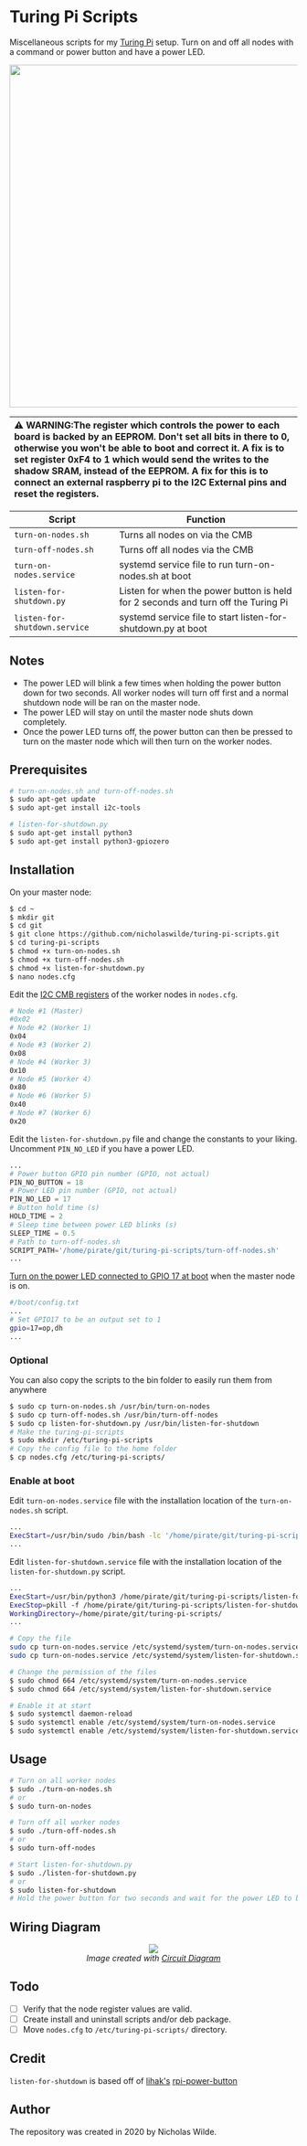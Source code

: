 # Turing Pi Scripts
Miscellaneous scripts for my [Turing Pi](https://turingpi.com/) setup. Turn on and off all nodes with a command or power button and have a power LED.

<p align="center"><img src="https://github.com/nicholaswilde/turing-pi-scripts/raw/develop/images/turing-pi.jpg" width="600"></p>

| :warning: **WARNING**:The register which controls the power to each board is backed by an EEPROM. Don't set all bits in there to 0, otherwise you won't be able to boot and correct it. A fix is to set register 0xF4 to 1 which would send the writes to the shadow SRAM, instead of the EEPROM. A fix for this is to connect an external raspberry pi to the I2C External pins and reset the registers. |
| :-- |

| Script | Function |
| --- | --- |
| `turn-on-nodes.sh` | Turns all nodes on via the CMB |
| `turn-off-nodes.sh` | Turns off all nodes via the CMB |
| `turn-on-nodes.service` | systemd service file to run turn-on-nodes.sh at boot |
| `listen-for-shutdown.py` | Listen for when the power button is held for 2 seconds and turn off the Turing Pi |
| `listen-for-shutdown.service` | systemd service file to start listen-for-shutdown.py at boot |

## Notes
- The power LED will blink a few times when holding the power button down for two seconds. All worker nodes will turn off first and a normal shutdown node will be ran on the master node.
- The power LED will stay on until the master node shuts down completely. 
- Once the power LED turns off, the power button can then be pressed to turn on the master node which will then turn on the worker nodes.

## Prerequisites
```bash
# turn-on-nodes.sh and turn-off-nodes.sh
$ sudo apt-get update
$ sudo apt-get install i2c-tools

# listen-for-shutdown.py
$ sudo apt-get install python3
$ sudo apt-get install python3-gpiozero
```

## Installation
On your master node:
```bash
$ cd ~
$ mkdir git
$ cd git
$ git clone https://github.com/nicholaswilde/turing-pi-scripts.git
$ cd turing-pi-scripts
$ chmod +x turn-on-nodes.sh
$ chmod +x turn-off-nodes.sh
$ chmod +x listen-for-shutdown.py
$ nano nodes.cfg
```
Edit the [I2C CMB registers](https://docs.turingpi.com/turing_pi/children/i2c_cluster_bus/#power-management) of the worker nodes in `nodes.cfg`.
```bash
# Node #1 (Master)
#0x02
# Node #2 (Worker 1)
0x04
# Node #3 (Worker 2)
0x08
# Node #4 (Worker 3)
0x10
# Node #5 (Worker 4)
0x80
# Node #6 (Worker 5)
0x40
# Node #7 (Worker 6)
0x20
```

Edit the `listen-for-shutdown.py` file and change the constants to your liking. Uncomment `PIN_NO_LED` if you have a power LED.
```python
...
# Power button GPIO pin number (GPIO, not actual)
PIN_NO_BUTTON = 18
# Power LED pin number (GPIO, not actual)
PIN_NO_LED = 17
# Button hold time (s)
HOLD_TIME = 2
# Sleep time between power LED blinks (s)
SLEEP_TIME = 0.5
# Path to turn-off-nodes.sh
SCRIPT_PATH='/home/pirate/git/turing-pi-scripts/turn-off-nodes.sh'
...
```
[Turn on the power LED connected to GPIO 17 at boot](https://www.raspberrypi.org/documentation/configuration/config-txt/gpio.md) when the master node is on.

```bash
#/boot/config.txt
...
# Set GPIO17 to be an output set to 1
gpio=17=op,dh
...
```

### Optional
You can also copy the scripts to the bin folder to easily run them from anywhere
```bash
$ sudo cp turn-on-nodes.sh /usr/bin/turn-on-nodes
$ sudo cp turn-off-nodes.sh /usr/bin/turn-off-nodes
$ sudo cp listen-for-shutdown.py /usr/bin/listen-for-shutdown
# Make the turing-pi-scripts
$ sudo mkdir /etc/turing-pi-scripts
# Copy the config file to the home folder
$ cp nodes.cfg /etc/turing-pi-scripts/
```

### Enable at boot
Edit `turn-on-nodes.service` file with the installation location of the `turn-on-nodes.sh` script.
```bash
...
ExecStart=/usr/bin/sudo /bin/bash -lc '/home/pirate/git/turing-pi-scripts/turn-on-nodes.sh'
...
```
Edit `listen-for-shutdown.service` file with the installation location of the `listen-for-shutdown.py` script.
```bash
...
ExecStart=/usr/bin/python3 /home/pirate/git/turing-pi-scripts/listen-for-shutdown.py
ExecStop=pkill -f /home/pirate/git/turing-pi-scripts/listen-for-shutdown.py
WorkingDirectory=/home/pirate/git/turing-pi-scripts/
...
```
```bash
# Copy the file
sudo cp turn-on-nodes.service /etc/systemd/system/turn-on-nodes.service
sudo cp turn-on-nodes.service /etc/systemd/system/listen-for-shutdown.service

# Change the permission of the files
$ sudo chmod 664 /etc/systemd/system/turn-on-nodes.service
$ sudo chmod 664 /etc/systemd/system/listen-for-shutdown.service

# Enable it at start
$ sudo systemctl daemon-reload
$ sudo systemctl enable /etc/systemd/system/turn-on-nodes.service
$ sudo systemctl enable /etc/systemd/system/listen-for-shutdown.service
```

## Usage
```bash
# Turn on all worker nodes
$ sudo ./turn-on-nodes.sh
# or
$ sudo turn-on-nodes

# Turn off all worker nodes
$ sudo ./turn-off-nodes.sh
# or
$ sudo turn-off-nodes

# Start listen-for-shutdown.py
$ sudo ./listen-for-shutdown.py
# or
$ sudo listen-for-shutdown
# Hold the power button for two seconds and wait for the power LED to blink
```

## Wiring Diagram
<p align="center"><img src="https://github.com/nicholaswilde/turing-pi-scripts/raw/develop/images/pinout.png">
<br>
  <em>Image created with <a href="https://www.circuit-diagram.org/">Circuit Diagram</a></em>
</p>

## Todo
- [ ] Verify that the node register values are valid.
- [ ] Create install and uninstall scripts and/or deb package.
- [ ] Move `nodes.cfg` to `/etc/turing-pi-scripts/` directory.

## Credit
`listen-for-shutdown` is based off of [lihak's](https://github.com/lihak) [rpi-power-button](https://github.com/lihak/rpi-power-button)

## Author
The repository was created in 2020 by Nicholas Wilde.
